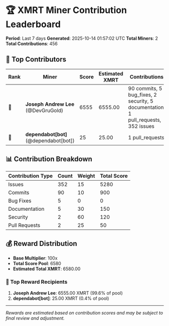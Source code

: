# 🏆 XMRT Miner Contribution Leaderboard

**Period**: Last 7 days
**Generated**: 2025-10-14 01:57:02 UTC
**Total Miners**: 2
**Total Contributions**: 456

## 🥇 Top Contributors

| Rank | Miner | Score | Estimated XMRT | Contributions |
|------|-------|-------|----------------|---------------|
| 🥇 | **Joseph Andrew Lee** (@DevGruGold) | 6555 | 6555.00 | 90 commits, 5 bug_fixes, 2 security, 5 documentation, 1 pull_requests, 352 issues |
| 🥈 | **dependabot[bot]** (@dependabot[bot]) | 25 | 25.00 | 1 pull_requests |

## 📊 Contribution Breakdown

| Contribution Type | Count | Weight | Total Score |
|-------------------|-------|--------|-------------|
| Issues | 352 | 15 | 5280 |
| Commits | 90 | 10 | 900 |
| Bug Fixes | 5 | 0 | 0 |
| Documentation | 5 | 30 | 150 |
| Security | 2 | 60 | 120 |
| Pull Requests | 2 | 25 | 50 |

## 💰 Reward Distribution

- **Base Multiplier**: 100x
- **Total Score Pool**: 6580
- **Estimated Total XMRT**: 6580.00

### 🎯 Top Reward Recipients
1. **Joseph Andrew Lee**: 6555.00 XMRT (99.6% of pool)
2. **dependabot[bot]**: 25.00 XMRT (0.4% of pool)

---
*Rewards are estimated based on contribution scores and may be subject to final review and adjustment.*